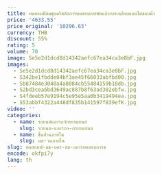 ```yaml
---
title: ทดสอบฟิล์มชุบคริสตัลการทดสอบการขัดแก้วการเคลือบแบบไม่ชอบน้ำ
price: '4633.55'
price_original: '10296.63'
currency: THB
discount: 55%
rating: 5
volume: 70
image: Se5e2d1dcd8d14342aefc67ea34ca3e8bF.jpg
images:
  - Se5e2d1dcd8d14342aefc67ea34ca3e8bF.jpg
  - S342be1fbdde04bf3ae45f66033abfbd00.jpg
  - Sb87484e3040a4a8084cb55484159b18db.jpg
  - S2bd3cea6bd3649ac887b8f63ad302ebfw.jpg
  - S4fdeeb57e9194c5e95e5aa0b3419494ea.jpg
  - S53abbf4322a448df835b141597f839efK.jpg
video: ''
categories:
  - name: รถยนต์และรถจักรยานยนต์
    slug: รถยนต-และรถจ-กรยานยนต
  - name: ชิ้นส่วนภายใน
    slug: นส-วนภายใน
slug: ทดสอบฟ-มช-บคร-สต-ลการทดสอบการข
encode: okfpi7y
lang: th
---
```

  